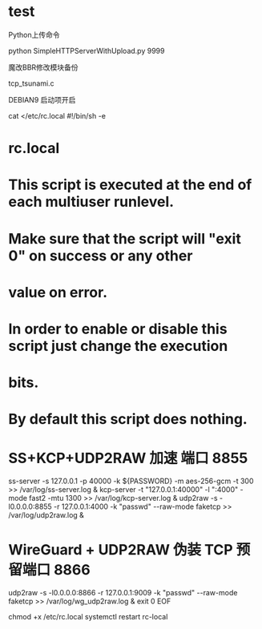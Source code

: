 # test
Python上传命令

python SimpleHTTPServerWithUpload.py 9999

魔改BBR修改模块备份

tcp_tsunami.c


DEBIAN9 启动项开启

cat <<EOF >/etc/rc.local
#!/bin/sh -e
#
# rc.local
#
# This script is executed at the end of each multiuser runlevel.
# Make sure that the script will "exit 0" on success or any other
# value on error.
#
# In order to enable or disable this script just change the execution
# bits.
#
# By default this script does nothing.
#  SS+KCP+UDP2RAW 加速  端口  8855
ss-server -s 127.0.0.1 -p 40000 -k ${PASSWORD} -m aes-256-gcm -t 300 >> /var/log/ss-server.log &
kcp-server -t "127.0.0.1:40000" -l ":4000" -mode fast2 -mtu 1300  >> /var/log/kcp-server.log &
udp2raw -s -l0.0.0.0:8855 -r 127.0.0.1:4000 -k "passwd" --raw-mode faketcp  >> /var/log/udp2raw.log &
# WireGuard + UDP2RAW 伪装 TCP  预留端口  8866
udp2raw -s -l0.0.0.0:8866 -r 127.0.0.1:9009 -k "passwd" --raw-mode faketcp  >> /var/log/wg_udp2raw.log &
exit 0
EOF

chmod +x /etc/rc.local
systemctl restart rc-local



